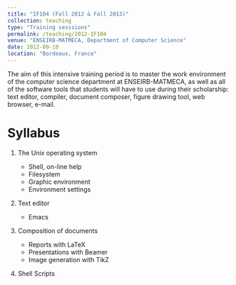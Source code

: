 ```yaml
---
title: "IF104 (Fall 2012 & Fall 2013)"
collection: teaching
type: "Training sesssions"
permalink: /teaching/2012-IF104
venue: "ENSEIRB-MATMECA, Department of Computer Science"
date: 2012-09-10
location: "Bordeaux, France"
---
```

The aim of this intensive training period is to master the work environment of the computer science department at ENSEIRB-MATMECA, as well as all of the software tools that students will have to use during their scholarship: text editor, compiler, document composer, figure drawing tool, web browser, e-mail. 

Syllabus
======


1. The Unix operating system
    * Shell, on-line help
    * Filesystem
    * Graphic environment
    * Environment settings

2. Text editor
    * Emacs
    
3. Composition of documents
    * Reports with LaTeX
    * Presentations with Beamer
    * Image generation with TikZ

4. Shell Scripts
